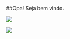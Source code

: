 ##Opa! Seja bem vindo. 



<div> 
  <a href="none" target="_blank"><img src="https://i.imgur.com/uKDV9FK.png" target="_blank"></a>
  
</div>

<a href="https://www.linkedin.com/in/guilhermethomas/v" target="_blank"><img src="https://img.shields.io/badge/-LinkedIn-%230077B5?style=for-the-badge&logo=linkedin&logoColor=white" target="_blank"></a>
